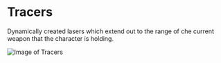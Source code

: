# Tracers
 
 Dynamically created lasers which extend out to the range of che current weapon that the character is holding.
 
![Image of Tracers](https://i.imgur.com/JS2OL2O.png)
